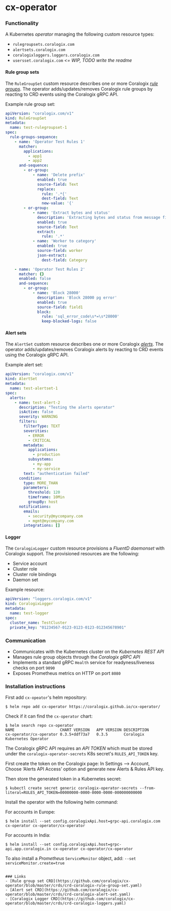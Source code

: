 # cx-operator

### Functionality
A Kubernetes _operator_ managing the following custom resource types:

- `rulegroupsets.coralogix.com`
- `alertsets.coralogix.com`
- `coralogixloggers.loggers.coralogix.com`
- `usersset.coralogix.com` *<= WIP, TODO write the readme*

#### Rule group sets
The `RuleGroupSet` custom resource describes one or more Coralogix [_rule groups_](https://coralogix.com/tutorials/log-parsing-rules/).
The operator adds/updates/removes Coralogix rule groups by reacting to
CRD events using the Coralogix gRPC API.

Example rule group set:

```yaml
apiVersion: "coralogix.com/v1"
kind: RuleGroupSet
metadata:
  name: test-rulegroupset-1
spec:
  rule-groups-sequence:
    - name: 'Operator Test Rules 1'
      matcher:
        applications:
          - app1
          - app2
      and-sequence:
        - or-group:
            - name: 'Delete prefix'
              enabled: true
              source-field: Text
              replace:
                rule: '.*{'
                dest-field: Text
                new-value: '{'
        - or-group:
            - name: 'Extract bytes and status'
              description: 'Extracting bytes and status from message field'
              enabled: true
              source-field: Text
              extract:
                rule: '.*'
            - name: 'Worker to category'
              enabled: true
              source-field: worker
              json-extract:
                dest-field: Category

    - name: 'Operator Test Rules 2'
      matcher: {}
      enabled: false
      and-sequence:
        - or-group:
            - name: 'Block 28000'
              description: 'Block 28000 pg error'
              enabled: true
              source-field: field1
              block:
                rule: 'sql_error_code\s*=\s*28000'
                keep-blocked-logs: false
```

#### Alert sets
The `AlertSet` custom resource describes one or more Coralogix [_alerts_](https://coralogix.com/tutorials/coralogix-user-defined-alerts/).
The operator adds/updates/removes Coralogix alerts by reacting to
CRD events using the Coralogix gRPC API.

Example alert set:

```yaml
apiVersion: "coralogix.com/v1"
kind: AlertSet
metadata:
  name: test-alertset-1
spec:
  alerts:
    - name: test-alert-2
      description: "Testing the alerts operator"
      isActive: false
      severity: WARNING
      filters:
        filterType: TEXT
        severities:
          - ERROR
          - CRITICAL
        metadata:
          applications:
            - production
          subsystems:
            - my-app
            - my-service
        text: "authentication failed"
      condition:
        type: MORE_THAN
        parameters:
          threshold: 120
          timeframe: 10Min
          groupBy: host
      notifications:
        emails:
          - security@mycompany.com
          - mgmt@mycompany.com
        integrations: []
```

#### Logger
The `CoralogixLogger` custom resource provisions a _FluentD daemonset_ with Coralogix support. The provisioned resources
are the following:

- Service account
- Cluster role
- Cluster role bindings
- Daemon set

Example resource:

```yaml
apiVersion: "loggers.coralogix.com/v1"
kind: CoralogixLogger
metadata:
  name: test-logger
spec:
  cluster_name: TestCluster
  private_key: "01234567-0123-0123-0123-012345678901"
```

### Communication

- Communicates with the Kubernetes cluster on the _Kubernetes REST API_
- Manages rule group objects through the _Coralogix gRPC API_
- Implements a standard gRPC `Health` service for readyness/liveness checks on port `9090`
- Exposes Prometheus metrics on HTTP on port `8080`

### Installation instructions

First add `cx-opeator`'s helm repository:

```shell
$ helm repo add cx-operator https://coralogix.github.io/cx-operator/
```

Check if it can find the `cx-operator` chart:

```shell
$ helm search repo cx-operator
NAME                   	CHART VERSION	APP VERSION	DESCRIPTION
cx-operator/cx-operator	0.3.5+ddf73a7	0.3.5      	Coralogix Kubernetes Operator
```

The Coralogix gRPC API requires an _API TOKEN_ which must be stored under the `coralogix-operator-secrets` K8s secret's `RULES_API_TOKEN` key.

First create the token on the Coralogix page:
In Settings –> Account, Choose ‘Alerts API Access’ option and generate new Alerts & Rules API key.

Then store the generated token in a Kubernetes secret:

```shell
$ kubectl create secret generic coralogix-operator-secrets --from-literal=RULES_API_TOKEN=00000000-0000-0000-0000-000000000000
```

Install the operator with the following helm command:

For accounts in Europe:
```shell
$ helm install --set config.coralogixApi.host=grpc-api.coralogix.com cx-operator cx-operator/cx-operator
```
For accounts in India:
```shell
$ helm install --set config.coralogixApi.host=grpc-api.app.coralogix.in cx-operator cx-operator/cx-operator
```

To also install a _Prometheus_ `ServiceMonitor` object, add: `--set serviceMonitor.create=true`
```

### Links
- [Rule group set CRD](https://github.com/coralogix/cx-operator/blob/master/crds/crd-coralogix-rule-group-set.yaml)
- [Alert set CRD](https://github.com/coralogix/cx-operator/blob/master/crds/crd-coralogix-alert-set.yaml)
- [Coralogix Logger CRD](https://github.com/coralogix/cx-operator/blob/master/crds/crd-coralogix-loggers.yaml)

